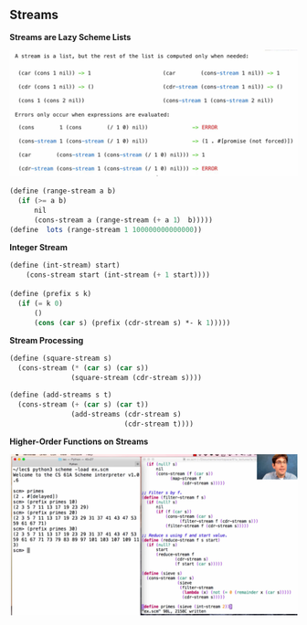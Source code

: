 ## Streams

**Streams are Lazy Scheme Lists** 

![image-20220606110706308](Lecture_25_Streams.assets/image-20220606110706308.png)

```scheme
(define (range-stream a b)
  (if (>= a b)
      nil
      (cons-stream a (range-stream (+ a 1） b)))))
(define  lots (range-stream 1 100000000000000))
```



**Integer Stream**

```scheme
(define (int-stream) start)
	(cons-stream start (int-stream (+ 1 start))))
    
(define (prefix s k)
  (if (= k 0)
      ()
      (cons (car s) (prefix (cdr-stream s) *- k 1)))))
```



**Stream Processing**

```scheme
(define (square-stream s)
  (cons-stream (* (car s) (car s))
               (square-stream (cdr-stream s)))) 
```

```scheme
(define (add-streams s t)
  (cons-stream (+ (car s) (car t))
               (add-streams (cdr-stream s)
                            (cdr-stream t))))
```



**Higher-Order Functions on Streams**

![image-20220606151217550](Lecture_25_Streams.assets/image-20220606151217550.png)